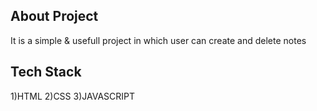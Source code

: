 ## About Project

It is a simple & usefull project in which user can create and delete notes

## Tech Stack
1)HTML
2)CSS
3)JAVASCRIPT
